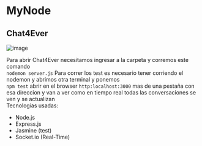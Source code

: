 # MyNode
## Chat4Ever
![image](https://user-images.githubusercontent.com/51681675/149856200-d1eecd9c-835a-44b9-b2f2-53c1be736170.png)

Para abrir Chat4Ever necesitamos ingresar a la carpeta y corremos este comando<br>
`nodemon server.js`
Para correr los test es necesario tener corriendo el nodemon y abrimos otra terminal y ponemos<br>
`npm test`
abrir en el browser `http:localhost:3000` mas de una pestaña con esa direccion y van a ver como en tiempo real todas las conversaciones se ven y se actualizan
<br>
Tecnologias usadas:
* Node.js
* Express.js
* Jasmine (test)
* Socket.io (Real-Time)
